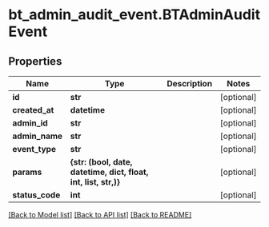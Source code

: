# bt_admin_audit_event.BTAdminAuditEvent

## Properties
Name | Type | Description | Notes
------------ | ------------- | ------------- | -------------
**id** | **str** |  | [optional] 
**created_at** | **datetime** |  | [optional] 
**admin_id** | **str** |  | [optional] 
**admin_name** | **str** |  | [optional] 
**event_type** | **str** |  | [optional] 
**params** | **{str: (bool, date, datetime, dict, float, int, list, str,)}** |  | [optional] 
**status_code** | **int** |  | [optional] 

[[Back to Model list]](../README.md#documentation-for-models) [[Back to API list]](../README.md#documentation-for-api-endpoints) [[Back to README]](../README.md)


